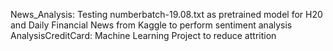 News_Analysis: Testing numberbatch-19.08.txt as pretrained model for H20 and Daily Financial News from Kaggle to perform sentiment analysis
AnalysisCreditCard: Machine Learning Project to reduce attrition
